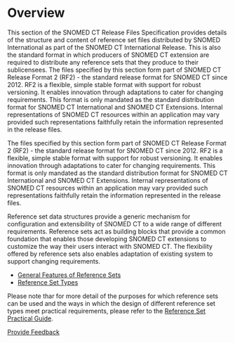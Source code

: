 # Overview

This section of the SNOMED CT Release Files Specification provides details of the structure and content of  reference set files distributed by SNOMED International as part of the SNOMED CT International Release. This is also the standard format in which producers of SNOMED CT extension are required to distribute any  reference sets that they produce to their sublicensees.  The files specified by this section form part of SNOMED CT Release Format 2 (RF2) - the standard release format for SNOMED CT since 2012. RF2 is a flexible, simple stable format with support for robust versioning. It enables innovation through adaptations to cater for changing requirements. This format is only mandated as the standard distribution format for SNOMED CT International and SNOMED CT Extensions. Internal representations of SNOMED CT resources within an application may vary provided such representations faithfully retain the information represented in the release files.

The files specified by this section form part of SNOMED CT Release Format 2 (RF2) - the standard release format for SNOMED CT since 2012. RF2 is a flexible, simple stable format with support for robust versioning. It enables innovation through adaptations to cater for changing requirements. This format is only mandated as the standard distribution format for SNOMED CT International and SNOMED CT Extensions. Internal representations of SNOMED CT resources within an application may vary provided such representations faithfully retain the information represented in the release files.

Reference set data structures provide a generic mechanism for configuration and extensibility of SNOMED CT to a wide range of different requirements. Reference sets act as building blocks that provide a common foundation that enables those developing SNOMED CT extensions to customize the way their users interact with SNOMED CT. The flexibility offered by reference sets also enables adaptation of existing system to support changing requirements.

* [General Features of Reference Sets](broken-reference)
* [Reference Set Types](<../5 reference-set-release-files-specification/5.2 reference-set-types/>)

Please note thar for more detail of the purposes for which reference sets can be used and the ways in which the design of different reference set types meet practical requirements, please refer to the [Reference Set Practical Guide](https://app.gitbook.com/s/qOI2v58ZsXOoklmwBOk4/1-introduction).






<a href="https://docs.google.com/forms/d/e/1FAIpQLScTmbZIf0UEQwYDkY27EEWBkaiYkHSbR0_9DmFrMLXoQLyL7Q/viewform?usp=pp_url&entry.1767247133=Release+File+Specification&entry.670899847=Overview" class="button primary">Provide Feedback</a>
